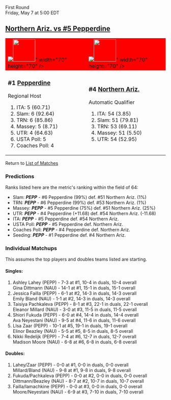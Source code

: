 First Round  
Friday, May 7 at 5:00 EDT
## [Northern Ariz. vs #5 Pepperdine](https://www.ncaa.com/game/5833655) 

<table>  
<tr style="background-color: red !important;"><td><a href="../index.md"><img src="<a href="../index.md"><img src="https://www.ncaa.com/sites/default/files/images/logos/schools/p/pepperdine.70.png" width="70" height="70" /></a>" width="70" height="70" /></a></td><td><a href="../index.md"><img src="<a href="../index.md"><img src="https://www.ncaa.com/sites/default/files/images/logos/schools/n/northern-ariz.70.png" width="70" height="70" /></a>" width="70" height="70" /></a></td></tr>
<tr><td>  

<h3>#1 <a href="../index.md">Pepperdine</a></h3>  

Regional Host  

<ol>  
<li>ITA: 5 (60.71)</li>  
<li>Slam: 6 (92.64)</li>  
<li>TRN: 6 (85.86)</li>  
<li>Massey: 5 (8.71)</li>  
<li>UTR: 4 (64.63)</li>  
<li>USTA Poll: 5</li>  
<li>Coaches Poll: 4</li>  
</ol>  

</td><td>  

<h3>#4 <a href="../index.md">Northern Ariz.</a></h3>  

Automatic Qualifier  

<ol>  
<li>ITA: 54 (3.85)</li>  
<li>Slam: 51 (79.81)</li>  
<li>TRN: 53 (69.11)</li>  
<li>Massey: 51 (5.50)</li>  
<li>UTR: 54 (52.95)</li>  
</ol>  

</td></tr></table>  

Return to [List of Matches](../index.md)  

### Predictions  

Ranks listed here are the metric's ranking within the field of 64:  
- Slam: ***PEPP*** - #6 Pepperdine (99%) def. #51 Northern Ariz. (1%)  
- TRN: ***PEPP*** - #6 Pepperdine (99%) def. #53 Northern Ariz. (1%)  
- Massey: ***PEPP*** - #5 Pepperdine (75%) def. #51 Northern Ariz. (25%)  
- UTR: ***PEPP*** - #4 Pepperdine (+11.68) def. #54 Northern Ariz. (-11.68)  
- ITA: ***PEPP*** - #5 Pepperdine def. #54 Northern Ariz.  
- USTA Poll: ***PEPP*** - #5 Pepperdine def. Northern Ariz.  
- Coaches Poll: ***PEPP*** - #4 Pepperdine def. Northern Ariz.  
- Seeding: ***PEPP*** - #1 Pepperdine def. #4 Northern Ariz.  

### Individual Matchups  

This assumes the top players and doubles teams listed are starting.  

#### Singles:  
1. Ashley Lahey (PEPP) - 7-3 at #1, 10-4 in duals, 10-4 overall  
   Gina Dittmann (NAU) - 14-1 at #1, 15-1 in duals, 15-1 overall
2. Jessica Failla (PEPP) - 6-1 at #2, 14-3 in duals, 14-3 overall  
   Emily Bland (NAU) - 1-1 at #2, 14-3 in duals, 14-3 overall
3. Taisiya Pachkaleva (PEPP) - 8-1 at #3, 22-1 in duals, 22-1 overall  
   Eleanor Millard (NAU) - 3-0 at #3, 11-5 in duals, 11-5 overall
4. Shiori Fukuda (PEPP) - 6-0 at #4, 14-4 in duals, 14-4 overall  
   Ava Neyestani (NAU) - 9-5 at #4, 11-6 in duals, 11-6 overall
5. LIsa Zaar (PEPP) - 10-1 at #5, 19-1 in duals, 19-1 overall  
   Elinor Beazley (NAU) - 5-5 at #5, 8-5 in duals, 8-5 overall
6. Nikki Redelijk (PEPP) - 7-4 at #6, 12-7 in duals, 12-7 overall  
   Madison Moore (NAU) - 6-8 at #6, 6-8 in duals, 6-8 overall

#### Doubles:  
1. Lahey/Zaar (PEPP) - 0-0 at #1, 0-0 in duals, 0-0 overall  
   Millard/Bland (NAU) - 9-8 at #1, 9-8 in duals, 9-8 overall
2. Fukuda/Pachkaleva (PEPP) - 0-0 at #2, 0-0 in duals, 0-0 overall  
   Dittmann/Beazley (NAU) - 8-7 at #2, 10-7 in duals, 10-7 overall
3. Failla/Iamachkine (PEPP) - 0-0 at #3, 0-0 in duals, 0-0 overall  
   Moore/Neyestani (NAU) - 6-9 at #3, 7-10 in duals, 7-10 overall